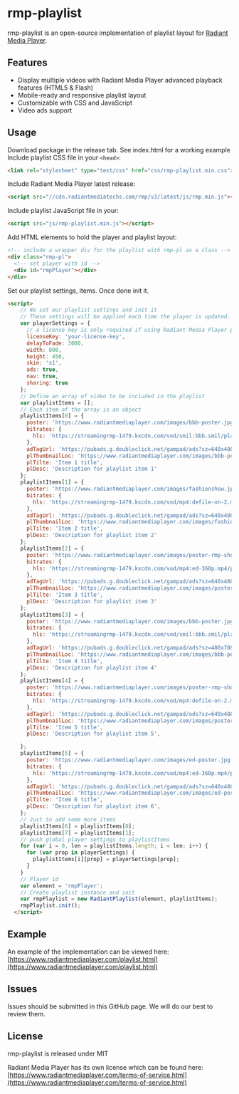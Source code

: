# rmp-playlist

rmp-playlist is an open-source implementation of playlist layout for [Radiant Media Player](https://www.radiantmediaplayer.com). 

## Features
- Display multiple videos with Radiant Media Player advanced playback features (HTML5 & Flash)
- Mobile-ready and responsive playlist layout
- Customizable with CSS and JavaScript
- Video ads support

## Usage
Download package in the release tab. See index.html for a working example
Include playlist CSS file in your `<head>`:
```html
<link rel="stylesheet" type="text/css" href="css/rmp-playlist.min.css">
```
Include Radiant Media Player latest release:
```html
<script src="//cdn.radiantmediatechs.com/rmp/v3/latest/js/rmp.min.js"></script>
```
Include playlist JavaScript file in your:
```html
<script src="js/rmp-playlist.min.js"></script>
```
Add HTML elements to hold the player and playlist layout:
```html
<!-- include a wrapper div for the playlist with rmp-pl as a class -->
<div class="rmp-pl">
  <!-- set player with id -->
  <div id="rmpPlayer"></div>
</div>
```
Set our playlist settings, items. Once done init it.
```html
<script>
    // We set our playlist settings and init it
    // These settings will be applied each time the player is updated.
    var playerSettings = {
      // a license key is only required if using Radiant Media Player paid features
      licenseKey: 'your-license-key',
      delayToFade: 3000,
      width: 800,
      height: 450,
      skin: 's1',
      ads: true,
      nav: true,
      sharing: true
    };
    // Define an array of video to be included in the playlist
    var playlistItems = [];
    // Each item of the array is an object
    playlistItems[0] = {
      poster: 'https://www.radiantmediaplayer.com/images/bbb-poster.jpg',
      bitrates: {
        hls: 'https://streamingrmp-1479.kxcdn.com/vod/smil:bbb.smil/playlist.m3u8'
      },
      adTagUrl: 'https://pubads.g.doubleclick.net/gampad/ads?sz=640x480&iu=/124319096/external/single_ad_samples&ciu_szs=300x250&impl=s&gdfp_req=1&env=vp&output=vast&unviewed_position_start=1&cust_params=deployment%3Ddevsite%26sample_ct%3Dlinear&correlator=',
      plThumbnailLoc: 'https://www.radiantmediaplayer.com/images/bbb-poster.jpg',
      plTilte: 'Item 1 title',
      plDesc: 'Description for playlist item 1'
    };
    playlistItems[1] = {
      poster: 'https://www.radiantmediaplayer.com/images/fashionshow.jpg',
      bitrates: {
        hls: 'https://streamingrmp-1479.kxcdn.com/vod/mp4:defile-on-2.mp4/playlist.m3u8'
      },
      adTagUrl: 'https://pubads.g.doubleclick.net/gampad/ads?sz=640x480&iu=/124319096/external/single_ad_samples&ciu_szs=300x250&impl=s&gdfp_req=1&env=vp&output=vast&unviewed_position_start=1&cust_params=deployment%3Ddevsite%26sample_ct%3Dskippablelinear&correlator=',
      plThumbnailLoc: 'https://www.radiantmediaplayer.com/images/fashionshow.jpg',
      plTilte: 'Item 2 title',
      plDesc: 'Description for playlist item 2'
    };
    playlistItems[2] = {
      poster: 'https://www.radiantmediaplayer.com/images/poster-rmp-showcase.jpg',
      bitrates: {
        hls: 'https://streamingrmp-1479.kxcdn.com/vod/mp4:ed-360p.mp4/playlist.m3u8'
      },
      adTagUrl: 'https://pubads.g.doubleclick.net/gampad/ads?sz=640x480&iu=/124319096/external/single_ad_samples&ciu_szs=300x250&impl=s&gdfp_req=1&env=vp&output=vast&unviewed_position_start=1&cust_params=deployment%3Ddevsite%26sample_ct%3Dredirectlinear&correlator=',
      plThumbnailLoc: 'https://www.radiantmediaplayer.com/images/poster-rmp-showcase.jpg',
      plTilte: 'Item 3 title',
      plDesc: 'Description for playlist item 3'
    };
    playlistItems[3] = {
      poster: 'https://www.radiantmediaplayer.com/images/bbb-poster.jpg',
      bitrates: {
        hls: 'https://streamingrmp-1479.kxcdn.com/vod/smil:bbb.smil/playlist.m3u8'
      },
      adTagUrl: 'https://pubads.g.doubleclick.net/gampad/ads?sz=480x70&iu=/124319096/external/single_ad_samples&ciu_szs=300x250&impl=s&gdfp_req=1&env=vp&output=vast&unviewed_position_start=1&cust_params=deployment%3Ddevsite%26sample_ct%3Dnonlinear&correlator=',
      plThumbnailLoc: 'https://www.radiantmediaplayer.com/images/bbb-poster.jpg',
      plTilte: 'Item 4 title',
      plDesc: 'Description for playlist item 4'
    };
    playlistItems[4] = {
      poster: 'https://www.radiantmediaplayer.com/images/poster-rmp-showcase.jpg',
      bitrates: {
        hls: 'https://streamingrmp-1479.kxcdn.com/vod/mp4:defile-on-2.mp4/playlist.m3u8'
      },
      adTagUrl: 'https://pubads.g.doubleclick.net/gampad/ads?sz=640x480&iu=/124319096/external/single_ad_samples&ciu_szs=300x250&impl=s&gdfp_req=1&env=vp&output=vast&unviewed_position_start=1&cust_params=deployment%3Ddevsite%26sample_ct%3Dlinear&correlator=',
      plThumbnailLoc: 'https://www.radiantmediaplayer.com/images/poster-rmp-showcase.jpg',
      plTilte: 'Item 5 title',
      plDesc: 'Description for playlist item 5',

    };
    playlistItems[5] = {
      poster: 'https://www.radiantmediaplayer.com/images/ed-poster.jpg',
      bitrates: {
        hls: 'https://streamingrmp-1479.kxcdn.com/vod/mp4:ed-360p.mp4/playlist.m3u8'
      },
      adTagUrl: 'https://pubads.g.doubleclick.net/gampad/ads?sz=640x480&iu=/124319096/external/single_ad_samples&ciu_szs=300x250&impl=s&gdfp_req=1&env=vp&output=vast&unviewed_position_start=1&cust_params=deployment%3Ddevsite%26sample_ct%3Dredirectlinear&correlator=',
      plThumbnailLoc: 'https://www.radiantmediaplayer.com/images/ed-poster.jpg',
      plTilte: 'Item 6 title',
      plDesc: 'Description for playlist item 6',
    };
    // Just to add some more items
    playlistItems[6] = playlistItems[0];
    playlistItems[7] = playlistItems[1];
    // push global player settings to playlistItems
    for (var i = 0, len = playlistItems.length; i < len; i++) {
      for (var prop in playerSettings) {
        playlistItems[i][prop] = playerSettings[prop];
      }
    }
    // Player id
    var element = 'rmpPlayer';
    // Create playlist instance and init
    var rmpPlaylist = new RadiantPlaylist(element, playlistItems);
    rmpPlaylist.init();
  </script>
```
## Example
An example of the implementation can be viewed here: [https://www.radiantmediaplayer.com/playlist.html](https://www.radiantmediaplayer.com/playlist.html)

## Issues
Issues should be submitted in this GitHub page. We will do our best to review them.

## License
rmp-playlist is released under MIT

Radiant Media Player has its own license which can be found here: [https://www.radiantmediaplayer.com/terms-of-service.html](https://www.radiantmediaplayer.com/terms-of-service.html)
